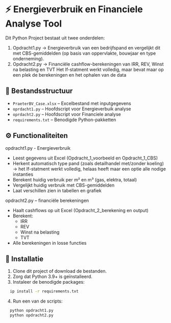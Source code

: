# ⚡ Energieverbruik en Financiele  Analyse Tool
Dit Python Project bestaat uit twee onderdelen:
1. Opdracht1.py -> Energieverbruik van een bedrijfspand en vergelijkt dit met CBS-gemiddelden (op basis van oppervlakte, bouwjaar en type onderneming).
2. Opdracht2.py -> Financiële cashflow-berekeningen van IRR, REV, Winst na belasting en TVT
Het If-statment werkt volledig, maar bevat maar op een plek de berekeningen en het ophalen van de data

## 📁 Bestandsstructuur

- `PraeterBV_Case.xlsx` – Excelbestand met inputgegevens
- `oprdacht1.py` – Hoofdscript voor Energieverbuik analyse
- `oprdacht2.py` – Hoofdscript voor Financiele analyse
- `requirements.txt` – Benodigde Python-pakketten

## ⚙️ Functionaliteiten
opdracht1.py - Energieverbruik
- Leest gegevens uit Excel (Opdracht_1_voorbeeld en Opdracht_1_CBS)
- Herkent automatisch type pand (zoals detailhandel met/zonder koeling) -> het If-statment werkt volledig, helaas heeft maar een optie alle nodige instanties 
- Berekent huidig verbruik per m² en m³ (gas, elektra, totaal)
- Vergelijkt huidig verbruik met CBS-gemiddelden
- Laat verschillen zien in tabellen en grafiek

opdracht2.py – financiële berekeningen
- Haalt cashflows op uit Excel (Opdracht_2_berekening en output)
- Berekent:
  - IRR 
  - REV
  - Winst na belasting 
  - TVT
- Alle berekeningen in losse functies


## 🚀 Installatie

1. Clone dit project of download de bestanden.
2. Zorg dat Python 3.9+ is geïnstalleerd.
3. Instaleer de benodigde packages:
```bash
  ip install -r requirements.txt 
```
4. Run een van de scripts:
```bash
  python opdracht1.py
  python opdracht2.py
```
